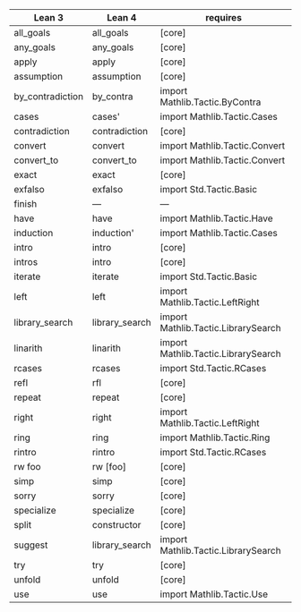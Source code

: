 | Lean 3         | Lean 4         | requires                            |
| -------------- | -------------- | ----------------------------------- |
| all_goals      | all_goals      | [core]                              |
| any_goals      | any_goals      | [core]                              |
| apply          | apply          | [core]                              |
| assumption     | assumption     | [core]                              |
| by_contradiction | by_contra    | import Mathlib.Tactic.ByContra      |
| cases          | cases'         | import Mathlib.Tactic.Cases         |
| contradiction  | contradiction  | [core]                              |
| convert        | convert        | import Mathlib.Tactic.Convert       |
| convert_to     | convert_to     | import Mathlib.Tactic.Convert       |
| exact          | exact          | [core]                              |
| exfalso        | exfalso        | import Std.Tactic.Basic             |
| finish         | —              | —                                   |
| have           | have           | import Mathlib.Tactic.Have          |
| induction      | induction'     | import Mathlib.Tactic.Cases         |
| intro          | intro          | [core]                              |
| intros         | intro          | [core]                              |
| iterate        | iterate        | import Std.Tactic.Basic             |
| left           | left           | import Mathlib.Tactic.LeftRight     |
| library_search | library_search | import Mathlib.Tactic.LibrarySearch |
| linarith       | linarith       | import Mathlib.Tactic.LibrarySearch |
| rcases         | rcases         | import Std.Tactic.RCases            |
| refl           | rfl            | [core]                              |
| repeat         | repeat         | [core]                              |
| right          | right          | import Mathlib.Tactic.LeftRight     |
| ring           | ring           | import Mathlib.Tactic.Ring          |
| rintro         | rintro         | import Std.Tactic.RCases            |
| rw foo         | rw [foo]       | [core]                              |
| simp           | simp           | [core]                              |
| sorry          | sorry          | [core]                              |
| specialize     | specialize     | [core]                              |
| split          | constructor    | [core]                              |
| suggest        | library_search | import Mathlib.Tactic.LibrarySearch |
| try            | try            | [core]                              |
| unfold         | unfold         | [core]                              |
| use            | use            | import Mathlib.Tactic.Use           |
